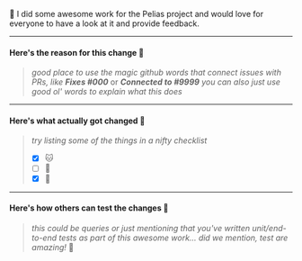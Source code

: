 :wave: I did some awesome work for the Pelias project and would love for everyone to have a look at it and provide feedback.

---
#### Here's the reason for this change :rocket:
> _good place to use the magic github words that connect issues with PRs, like_ ___Fixes #000___ or ___Connected to #9999___
> _you can also just use good ol' words to explain what this does_

---
#### Here's what actually got changed :clap:
> _try listing some of the things in a nifty checklist_
> - [x] :cat:
> - [ ] :dog:
> - [x] :rabbit:

---
#### Here's how others can test the changes :eyes:
> _this could be queries or just mentioning that you've written unit/end-to-end tests as part of this awesome work..._
> _did we mention, test are amazing!_ :rainbow:
